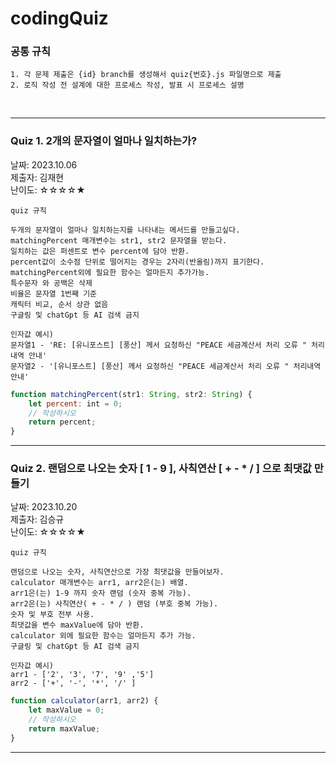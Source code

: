 # codingQuiz

### 공통 규칙
```text
1. 각 문제 제출은 {id} branch를 생성해서 quiz{번호}.js 파일명으로 제출
2. 로직 작성 전 설계에 대한 프로세스 작성, 발표 시 프로세스 설명
```
<br>

---

### Quiz 1. 2개의 문자열이 얼마나 일치하는가?

날짜: 2023.10.06<br>
제출자: 김재현<br>
난이도: ☆☆☆☆★<br>

```text
quiz 규칙

두개의 문자열이 얼마나 일치하는지를 나타내는 메서드를 만들고싶다.
matchingPercent 매개변수는 str1, str2 문자열을 받는다.
일치하는 값은 퍼센트로 변수 percent에 담아 반환.
percent값이 소수점 단위로 떨어지는 경우는 2자리(반올림)까지 표기한다.
matchingPercent외에 필요한 함수는 얼마든지 추가가능.
특수문자 와 공백은 삭제
비율은 문자열 1번째 기준
캐릭터 비교, 순서 상관 없음
구글링 및 chatGpt 등 AI 검색 금지
```

```text
인자값 예시)
문자열1 - 'RE: [유니포스트] [풍산] 께서 요청하신 "PEACE 세금계산서 처리 오류 " 처리내역 안내'
문자열2 - '[유니포스트] [풍산] 께서 요청하신 "PEACE 세금계산서 처리 오류 " 처리내역 안내'
```

```javascript
function matchingPercent(str1: String, str2: String) {
	let percent: int = 0;
	// 작성하시오
	return percent;
}
```

---

### Quiz 2. 랜덤으로 나오는 숫자 [ 1 - 9 ], 사칙연산 [ + - * / ] 으로 최댓값 만들기

날짜: 2023.10.20<br>
제출자: 김승규<br>
난이도: ☆☆☆☆★<br>

```text
quiz 규칙

랜덤으로 나오는 숫자, 사칙연산으로 가장 최댓값을 만들어보자.
calculator 매개변수는 arr1, arr2은(는) 배열.
arr1은(는) 1-9 까지 숫자 랜덤 (숫자 중복 가능).
arr2은(는) 사칙연산( + - * / ) 랜덤 (부호 중복 가능).
숫자 및 부호 전부 사용.
최댓값을 변수 maxValue에 담아 반환.
calculator 외에 필요한 함수는 얼마든지 추가 가능.
구글링 및 chatGpt 등 AI 검색 금지
```

```text
인자값 예시)
arr1 - ['2', '3', '7', '9' ,'5']
arr2 - ['+', '-', '*', '/' ]
```

```javascript
function calculator(arr1, arr2) {
	let maxValue = 0;
	// 작성하시오
	return maxValue;
}
```

---